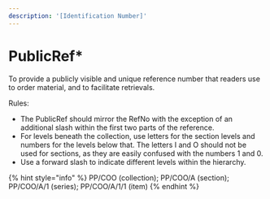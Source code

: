 ```yaml
---
description: '[Identification Number]'
---
```


# PublicRef\*

To provide a publicly visible and unique reference number that readers use to order material, and to facilitate retrievals. &#x20;

Rules: &#x20;

* The PublicRef should mirror the RefNo with the exception of an additional slash within the first two parts of the reference. &#x20;
* For levels beneath the collection, use letters for the section levels and numbers for the levels below that. The letters I and O should not be used for sections, as they are easily confused with the numbers 1 and 0.&#x20;
* Use a forward slash to indicate different levels within the hierarchy.&#x20;

{% hint style="info" %}
PP/COO (collection); PP/COO/A (section); PP/COO/A/1 (series); PP/COO/A/1/1 (item)
{% endhint %}
